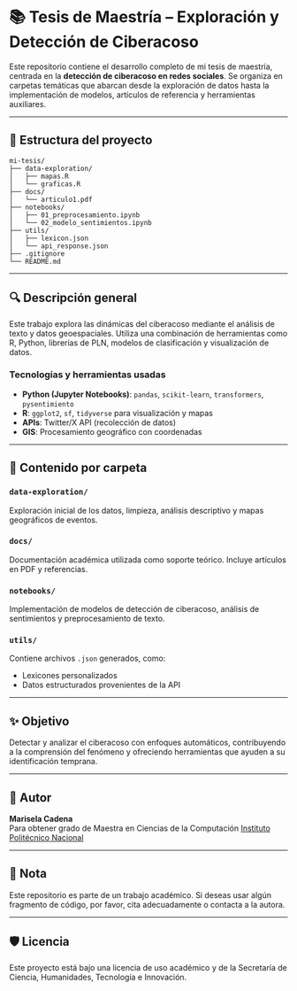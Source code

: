 # 📚 Tesis de Maestría – Exploración y Detección de Ciberacoso

Este repositorio contiene el desarrollo completo de mi tesis de maestría, centrada en la **detección de ciberacoso en redes sociales**. Se organiza en carpetas temáticas que abarcan desde la exploración de datos hasta la implementación de modelos, artículos de referencia y herramientas auxiliares.

---

## 📁 Estructura del proyecto

```plaintext
mi-tesis/
├── data-exploration/
│   ├── mapas.R
│   └── graficas.R
├── docs/
│   └── articulo1.pdf
├── notebooks/
│   ├── 01_preprocesamiento.ipynb
│   └── 02_modelo_sentimientos.ipynb
├── utils/
│   ├── lexicon.json
│   └── api_response.json
├── .gitignore
└── README.md
```
---

## 🔍 Descripción general

Este trabajo explora las dinámicas del ciberacoso mediante el análisis de texto y datos geoespaciales. Utiliza una combinación de herramientas como R, Python, librerías de PLN, modelos de clasificación y visualización de datos.

### Tecnologías y herramientas usadas

- **Python (Jupyter Notebooks)**: `pandas`, `scikit-learn`, `transformers`, `pysentimiento`
- **R**: `ggplot2`, `sf`, `tidyverse` para visualización y mapas
- **APIs**: Twitter/X API (recolección de datos)
- **GIS**: Procesamiento geográfico con coordenadas

---

## 📁 Contenido por carpeta

### `data-exploration/`
Exploración inicial de los datos, limpieza, análisis descriptivo y mapas geográficos de eventos.

### `docs/`
Documentación académica utilizada como soporte teórico. Incluye artículos en PDF y referencias.

### `notebooks/`
Implementación de modelos de detección de ciberacoso, análisis de sentimientos y preprocesamiento de texto.

### `utils/`
Contiene archivos `.json` generados, como:
- Lexicones personalizados
- Datos estructurados provenientes de la API

---

## ✨ Objetivo

Detectar y analizar el ciberacoso con enfoques automáticos, contribuyendo a la comprensión del fenómeno y ofreciendo herramientas que ayuden a su identificación temprana.

---

## 🐧 Autor

**Marisela Cadena**  
Para obtener grado de Maestra en Ciencias de la Computación
[Instituto Politécnico Nacional](https://www.ipn.mx)

---

## 📌 Nota

Este repositorio es parte de un trabajo académico. Si deseas usar algún fragmento de código, por favor, cita adecuadamente o contacta a la autora.

---

## 🛡️ Licencia

Este proyecto está bajo una licencia de uso académico y de la Secretaría de Ciencia, Humanidades, Tecnología e Innovación.



